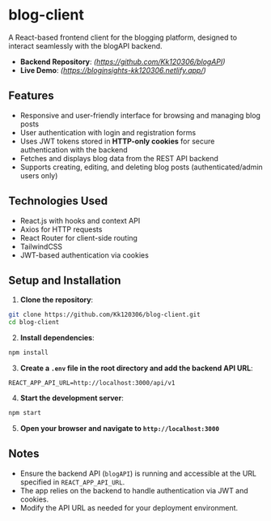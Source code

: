 # blog-client

A React-based frontend client for the blogging platform, designed to interact seamlessly with the blogAPI backend.

* **Backend Repository**: *(https://github.com/Kk120306/blogAPI)*
* **Live Demo**: *(https://bloginsights-kk120306.netlify.app/)*

## Features

* Responsive and user-friendly interface for browsing and managing blog posts
* User authentication with login and registration forms
* Uses JWT tokens stored in **HTTP-only cookies** for secure authentication with the backend
* Fetches and displays blog data from the REST API backend
* Supports creating, editing, and deleting blog posts (authenticated/admin users only)

## Technologies Used

* React.js with hooks and context API
* Axios for HTTP requests
* React Router for client-side routing
* TailwindCSS
* JWT-based authentication via cookies

## Setup and Installation

1. **Clone the repository**:

```bash
git clone https://github.com/Kk120306/blog-client.git
cd blog-client
```

2. **Install dependencies**:

```bash
npm install
```

3. **Create a `.env` file in the root directory and add the backend API URL**:

```env
REACT_APP_API_URL=http://localhost:3000/api/v1
```

4. **Start the development server**:

```bash
npm start
```

5. **Open your browser and navigate to `http://localhost:3000`**

## Notes

* Ensure the backend API (`blogAPI`) is running and accessible at the URL specified in `REACT_APP_API_URL`.
* The app relies on the backend to handle authentication via JWT and cookies.
* Modify the API URL as needed for your deployment environment.
